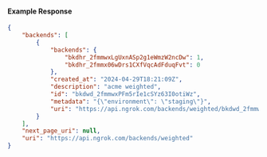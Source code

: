 <!-- Code generated for API Clients. DO NOT EDIT. -->

#### Example Response

```json
{
	"backends": [
		{
			"backends": {
				"bkdhr_2fmmwxLgUxnASp2g1eWmzW2ncDw": 1,
				"bkdhr_2fmmx06wDrs1CXfVqcAdFduqFvt": 0
			},
			"created_at": "2024-04-29T18:21:09Z",
			"description": "acme weighted",
			"id": "bkdwd_2fmmwxPFm5rIe1cSYz63I0otiWz",
			"metadata": "{\"environment\": \"staging\"}",
			"uri": "https://api.ngrok.com/backends/weighted/bkdwd_2fmmwxPFm5rIe1cSYz63I0otiWz"
		}
	],
	"next_page_uri": null,
	"uri": "https://api.ngrok.com/backends/weighted"
}
```
